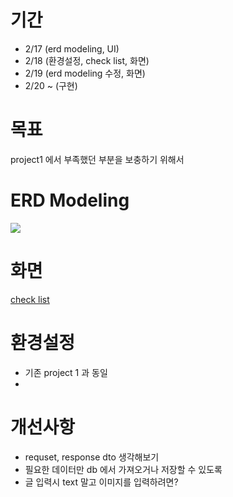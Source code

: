 # 기간
- 2/17 (erd modeling, UI)
- 2/18 (환경설정, check list, 화면)
- 2/19 (erd modeling 수정, 화면)
- 2/20 ~ (구현)

# 목표
project1 에서 부족했던 부분을 보충하기 위해서

# ERD Modeling
<img src="https://github.com/hiyigh/project2/assets/112844031/4703e732-c795-418a-b40b-0e3539e14ea5">

# 화면
[check list](https://tricolor-havarti-76a.notion.site/check-list-6ec5d91d92dc4bd0b556a20d708ae885?pvs=4)
# 환경설정
- 기존 project 1 과 동일
- 
# 개선사항
- requset, response dto 생각해보기
- 필요한 데이터만 db 에서 가져오거나 저장할 수 있도록
- 글 입력시 text 말고 이미지를 입력하려면?
